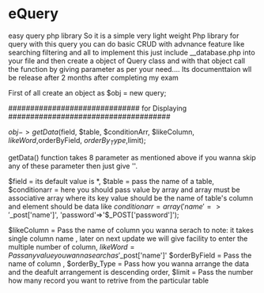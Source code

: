 # eQuery
easy query php library
So it is a simple very light weight Php library for query with this  query you can do basic CRUD with advnance feature like searching filtering and all 
to implement this  just include __database.php into your file 
and then create a object of Query class and with that object call the function by giving parameter as per your need....
Its documenttaion wll be release after 2 months after completing my exam 


First of all create an object as
$obj = new query;

############################## for Displaying #####################################

$obj->getData($field, $table, $conditionArr, $likeColumn, $likeWord,$orderByField, $orderBy_Type,$limit);

getData() function takes 8 parameter as mentioned above if you wanna skip any of these parameter then just give ''.

$field = its default value is *,
$table = pass the name of a table,
$conditionarr = here you should pass value by array and array must be associative array where its key value should be the name of table's column and element should be data like
                $conditionarr = array( 'name'=>'$_post['name']',
                                        'password'=>'$_POST['password']');

$likeColumn = Pass the name of column you wanna serach to note: it takes single column name , later on next update we will give facility to enter the multiple number of  column,
$likeWord = Pass any value you wanna search as '$_post['name']'
$orderByField = Pass the name of column ,
$orderBy_Type = Pass how you wanna arrange the data and the deafult arrangement is descending order,
$limit = Pass the number how many record you want to retrive from the particular table
